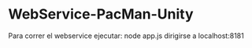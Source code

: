 # WebService-PacMan-Unity
Para correr el webservice ejecutar: node app.js
dirigirse a localhost:8181
